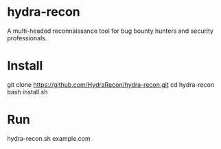 # hydra-recon
A multi-headed reconnaissance tool for bug bounty hunters and security professionals.

# Install
git clone https://github.com/HydraRecon/hydra-recon.git
cd hydra-recon
bash install.sh

# Run
hydra-recon.sh example.com
